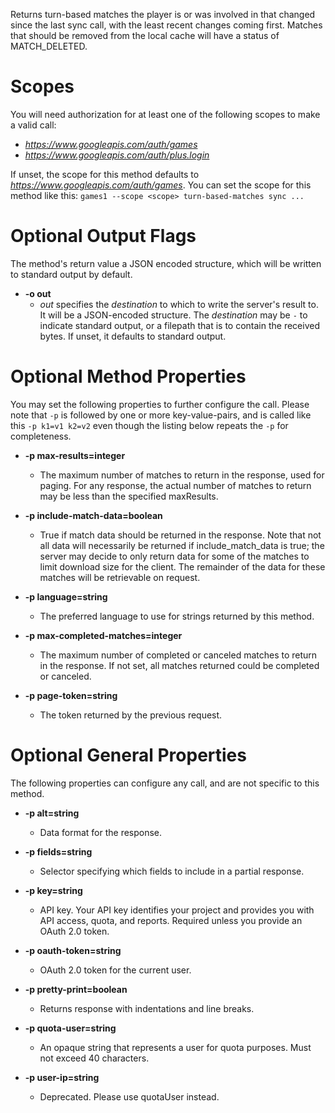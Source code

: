 Returns turn-based matches the player is or was involved in that changed since the last sync call, with the least recent changes coming first. Matches that should be removed from the local cache will have a status of MATCH_DELETED.
# Scopes

You will need authorization for at least one of the following scopes to make a valid call:

* *https://www.googleapis.com/auth/games*
* *https://www.googleapis.com/auth/plus.login*

If unset, the scope for this method defaults to *https://www.googleapis.com/auth/games*.
You can set the scope for this method like this: `games1 --scope <scope> turn-based-matches sync ...`

# Optional Output Flags

The method's return value a JSON encoded structure, which will be written to standard output by default.

* **-o out**
    - *out* specifies the *destination* to which to write the server's result to.
      It will be a JSON-encoded structure.
      The *destination* may be `-` to indicate standard output, or a filepath that is to contain the received bytes.
      If unset, it defaults to standard output.
# Optional Method Properties

You may set the following properties to further configure the call. Please note that `-p` is followed by one 
or more key-value-pairs, and is called like this `-p k1=v1 k2=v2` even though the listing below repeats the
`-p` for completeness.

* **-p max-results=integer**
    - The maximum number of matches to return in the response, used for paging. For any response, the actual number of matches to return may be less than the specified maxResults.

* **-p include-match-data=boolean**
    - True if match data should be returned in the response. Note that not all data will necessarily be returned if include_match_data is true; the server may decide to only return data for some of the matches to limit download size for the client. The remainder of the data for these matches will be retrievable on request.

* **-p language=string**
    - The preferred language to use for strings returned by this method.

* **-p max-completed-matches=integer**
    - The maximum number of completed or canceled matches to return in the response. If not set, all matches returned could be completed or canceled.

* **-p page-token=string**
    - The token returned by the previous request.

# Optional General Properties

The following properties can configure any call, and are not specific to this method.

* **-p alt=string**
    - Data format for the response.

* **-p fields=string**
    - Selector specifying which fields to include in a partial response.

* **-p key=string**
    - API key. Your API key identifies your project and provides you with API access, quota, and reports. Required unless you provide an OAuth 2.0 token.

* **-p oauth-token=string**
    - OAuth 2.0 token for the current user.

* **-p pretty-print=boolean**
    - Returns response with indentations and line breaks.

* **-p quota-user=string**
    - An opaque string that represents a user for quota purposes. Must not exceed 40 characters.

* **-p user-ip=string**
    - Deprecated. Please use quotaUser instead.
